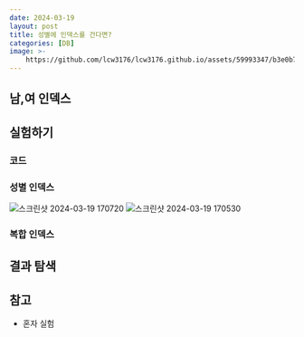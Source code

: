 ```yaml
---
date: 2024-03-19
layout: post
title: 성별에 인덱스를 건다면?
categories: [DB]
image: >-
    https://github.com/lcw3176/lcw3176.github.io/assets/59993347/b3e0b793-a7dc-4300-ba2e-f018d9f726f5
---
```


## 남,여 인덱스

## 실험하기

### 코드

### 성별 인덱스

![스크린샷 2024-03-19 170720](https://github.com/lcw3176/lcw3176.github.io/assets/59993347/7b8c67ba-81e4-443a-8fb6-afdeacb297c4)
![스크린샷 2024-03-19 170530](https://github.com/lcw3176/lcw3176.github.io/assets/59993347/d3903e71-6092-4ca5-8499-296aa7a6d7c6)

### 복합 인덱스

## 결과 탐색


## 참고

- 혼자 실험